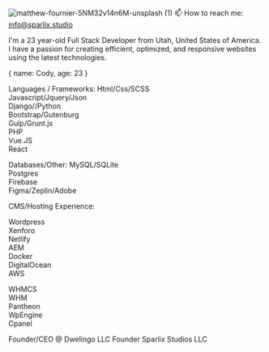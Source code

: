 ![matthew-fournier-5NM32v14n6M-unsplash (1)](https://user-images.githubusercontent.com/48641165/120702479-f91cf700-c468-11eb-9adc-6043fd6ee0a2.jpg)
📫 How to reach me: info@sparlix.studio
<!--
**Sparlix/Sparlix** is a ✨ _special_ ✨ repository because its `README.md` (this file) appears on your GitHub profile.

-->
I'm a 23 year-old Full Stack Developer from Utah, United States of America. I have a passion for creating efficient, optimized, and responsive websites using the latest technologies.

{ name: Cody, age: 23 }

Languages / Frameworks:
Html/Css/SCSS<br/>
Javascript/Jquery/Json<br/>
Django//Python<br/>
Bootstrap/Gutenburg<br/> 
Gulp/Grunt.js<br/>
PHP<br/>
Vue.JS<br/>
React<br/>


Databases/Other:
MySQL/SQLite<br/>
Postgres<br/>
Firebase<br/>
Figma/Zeplin/Adobe<br/>

CMS/Hosting Experience:

Wordpress<br/>
Xenforo<br/>
Netlify<br/>
AEM<br/>
Docker<br/>
DigitalOcean<br/>
AWS<br/>

WHMCS<br>
WHM<br>
Pantheon<br>
WpEngine<br>
Cpanel<br>



Founder/CEO @ Dwelingo LLC
Founder Sparlix Studios LLC 










